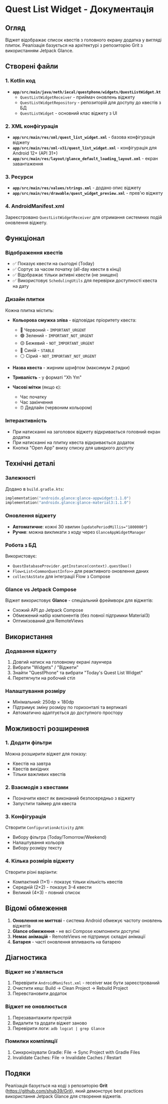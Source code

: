 # Quest List Widget - Документація

## Огляд

Віджет відображає список квестів з головного екрану додатка у вигляді плиток. Реалізація базується на архітектурі з репозиторію Grit з використанням Jetpack Glance.

## Створені файли

### 1. Kotlin код
- **`app/src/main/java/neth/iecal/questphone/widgets/QuestListWidget.kt`**
  - `QuestListWidgetReceiver` - приймач оновлень віджету
  - `QuestListWidgetRepository` - репозиторій для доступу до квестів з БД
  - `QuestListWidget` - основний клас віджету з UI

### 2. XML конфігурація
- **`app/src/main/res/xml/quest_list_widget.xml`** - базова конфігурація віджету
- **`app/src/main/res/xml-v31/quest_list_widget.xml`** - конфігурація для Android 12+ (API 31+)
- **`app/src/main/res/layout/glance_default_loading_layout.xml`** - екран завантаження

### 3. Ресурси
- **`app/src/main/res/values/strings.xml`** - додано опис віджету
- **`app/src/main/res/drawable/quest_widget_preview.xml`** - прев'ю віджету

### 4. AndroidManifest.xml
Зареєстровано `QuestListWidgetReceiver` для отримання системних подій оновлення віджету.

## Функціонал

### Відображення квестів
- ✅ Показує квести на сьогодні (Today)
- ✅ Сортує за часом початку (all-day квести в кінці)
- ✅ Відображає тільки активні квести (не знищені)
- ✅ Використовує `SchedulingUtils` для перевірки доступності квеста на дату

### Дизайн плитки
Кожна плитка містить:
- **Кольорова смужка зліва** - відповідає пріоритету квеста:
  - 🔴 Червоний - `IMPORTANT_URGENT`
  - 🟢 Зелений - `IMPORTANT_NOT_URGENT`
  - 🟡 Бежевий - `NOT_IMPORTANT_URGENT`
  - 🔵 Синій - `STABLE`
  - ⚪ Сірий - `NOT_IMPORTANT_NOT_URGENT`

- **Назва квеста** - жирним шрифтом (максимум 2 рядки)
- **Тривалість** - у форматі "Xh Ym"
- **Часові мітки** (якщо є):
  - Час початку
  - Час закінчення
  - ⏰ Дедлайн (червоним кольором)

### Інтерактивність
- При натисканні на заголовок віджету відкривається головний екран додатка
- При натисканні на плитку квеста відкривається додаток
- Кнопка "Open App" внизу списку для швидкого доступу

## Технічні деталі

### Залежності
Додано в `build.gradle.kts`:
```kotlin
implementation("androidx.glance:glance-appwidget:1.1.0")
implementation("androidx.glance:glance-material3:1.1.0")
```

### Оновлення віджету
- **Автоматичне**: кожні 30 хвилин (`updatePeriodMillis="1800000"`)
- **Ручне**: можна викликати з коду через `GlanceAppWidgetManager`

### Робота з БД
Використовує:
- `QuestDatabaseProvider.getInstance(context).questDao()`
- `Flow<List<CommonQuestInfo>>` для реактивного оновлення даних
- `collectAsState` для інтеграції Flow з Compose

### Glance vs Jetpack Compose
Віджет використовує **Glance** - спеціальний фреймворк для віджетів:
- Схожий API до Jetpack Compose
- Обмежений набір компонентів (без повної підтримки Material3)
- Оптимізований для RemoteViews

## Використання

### Додавання віджету
1. Довгий натиск на головному екрані лаунчера
2. Вибрати "Widgets" / "Віджети"
3. Знайти "QuestPhone" та вибрати "Today's Quest List Widget"
4. Перетягнути на робочий стіл

### Налаштування розміру
- Мінімальний: 250dp × 180dp
- Підтримує зміну розміру по горизонталі та вертикалі
- Автоматично адаптується до доступного простору

## Можливості розширення

### 1. Додати фільтри
Можна розширити віджет для показу:
- Квестів на завтра
- Квестів вихідних
- Тільки важливих квестів

### 2. Взаємодія з квестами
- Позначити квест як виконаний безпосередньо з віджету
- Запустити таймер для квеста

### 3. Конфігурація
Створити `ConfigurationActivity` для:
- Вибору фільтра (Today/Tomorrow/Weekend)
- Налаштування кольорів
- Вибору розміру тексту

### 4. Кілька розмірів віджету
Створити різні варіанти:
- Компактний (1×1) - показує тільки кількість квестів
- Середній (2×2) - показує 3-4 квести
- Великий (4×3) - повний список

## Відомі обмеження

1. **Оновлення не миттєві** - система Android обмежує частоту оновлень віджетів
2. **Glance обмеження** - не всі Compose компоненти доступні
3. **Немає анімацій** - RemoteViews не підтримує складні анімації
4. **Батарея** - часті оновлення впливають на батарею

## Діагностика

### Віджет не з'являється
1. Перевірити `AndroidManifest.xml` - receiver має бути зареєстрований
2. Очистити кеш: Build → Clean Project → Rebuild Project
3. Перевстановити додаток

### Віджет не оновлюється
1. Перезавантажити пристрій
2. Видалити та додати віджет заново
3. Перевірити логи: `adb logcat | grep Glance`

### Помилки компіляції
1. Синхронізувати Gradle: File → Sync Project with Gradle Files
2. Invalidate Caches: File → Invalidate Caches / Restart

## Подяки

Реалізація базується на коді з репозиторію **Grit** (https://github.com/shub39/Grit), який демонструє best practices використання Jetpack Glance для створення віджетів.
